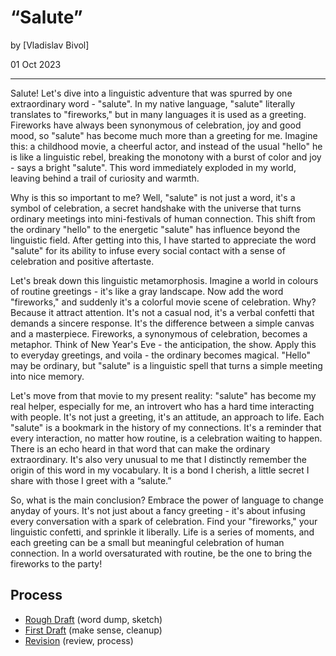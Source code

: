 # “Salute”

by [Vladislav Bivol]

01 Oct 2023

- - -

Salute!
Let's dive into a linguistic adventure that was spurred by one extraordinary word - "salute". In my native language, "salute" literally translates to "fireworks," but in many languages it is used as a greeting. Fireworks have always been synonymous of celebration, joy and good mood, so "salute" has become much more than a greeting for me. Imagine this: a childhood movie, a cheerful actor, and instead of the usual "hello" he is like a linguistic rebel, breaking the monotony with a burst of color and joy - says a bright "salute". This word immediately exploded in my world, leaving behind a trail of curiosity and warmth.

Why is this so important to me? Well, "salute" is not just a word, it's a symbol of celebration, a secret handshake with the universe that turns ordinary meetings into mini-festivals of human connection. This shift from the ordinary "hello" to the energetic "salute" has influence beyond the linguistic field. After getting into this, I have started to appreciate the word "salute" for its ability to infuse every social contact with a sense of celebration and positive aftertaste.

Let's break down this linguistic metamorphosis. Imagine a world in colours of routine greetings - it's like a gray landscape. Now add the word "fireworks," and suddenly it's a colorful movie scene of celebration. Why? Because it attract attention. It's not a casual nod, it's a verbal confetti that demands a sincere response. 
It's the difference between a simple canvas and a masterpiece.
Fireworks, a synonymous of celebration, becomes a metaphor. Think of New Year's Eve - the anticipation, the show. Apply this to everyday greetings, and voila - the ordinary becomes magical. "Hello" may be ordinary, but "salute" is a linguistic spell that turns a simple meeting into nice memory.

Let's move from that movie to my present reality: "salute" has become my real helper, especially for me, an introvert who has a hard time interacting with people. It's not just a greeting, it's an attitude, an approach to life. Each "salute" is a bookmark in the history of my connections. It's a reminder that every interaction, no matter how routine, is a celebration waiting to happen. There is an echo heard in that word that can make the ordinary extraordinary. It's also very unusual to me that I distinctly remember the origin of this word in my vocabulary. It is a bond I cherish, a little secret I share with those I greet with a “salute.”

So, what is the main conclusion? Embrace the power of language to change anyday of yours. It's not just about a fancy greeting - it's about infusing every conversation with a spark of celebration. Find your "fireworks," your linguistic confetti, and sprinkle it liberally. Life is a series of moments, and each greeting can be a small but meaningful celebration of human connection.
In a world oversaturated with routine, be the one to bring the fireworks to the party!

## Process

- [Rough Draft](rough-draft.md) (word dump, sketch)
- [First Draft](first-draft.md) (make sense, cleanup)
- [Revision](revision.md) (review, process)

